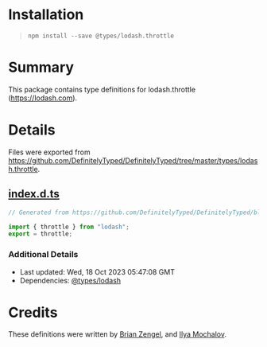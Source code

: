 # Installation
> `npm install --save @types/lodash.throttle`

# Summary
This package contains type definitions for lodash.throttle (https://lodash.com).

# Details
Files were exported from https://github.com/DefinitelyTyped/DefinitelyTyped/tree/master/types/lodash.throttle.
## [index.d.ts](https://github.com/DefinitelyTyped/DefinitelyTyped/tree/master/types/lodash.throttle/index.d.ts)
````ts
// Generated from https://github.com/DefinitelyTyped/DefinitelyTyped/blob/master/types/lodash/scripts/generate-modules.ts

import { throttle } from "lodash";
export = throttle;

````

### Additional Details
 * Last updated: Wed, 18 Oct 2023 05:47:08 GMT
 * Dependencies: [@types/lodash](https://npmjs.com/package/@types/lodash)

# Credits
These definitions were written by [Brian Zengel](https://github.com/bczengel), and [Ilya Mochalov](https://github.com/chrootsu).
